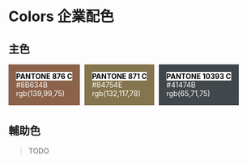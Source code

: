 # Colors 企業配色

## 主色

<div style="display:inline-block; background-color:#8B634B; color:white; margin-bottom:5px; margin-right:5px; padding:15px;">
<span style="font-weight:bold; background-color:#fff; color:black;">PANTONE 876 C</span>
  <div>#8B634B</div>
  <div>rgb(139,99,75)</div>
</div>

<div style="display:inline-block; background-color:#84754E; color:white; margin-bottom:5px; margin-right:5px; padding:15px;">
<span style="font-weight:bold; background-color:#fff; color:black;">PANTONE 871 C</span>
  <div>#84754E </div>
  <div>rgb(132,117,78)</div>
</div>

<div style="display:inline-block; background-color:#41474B; color:white; margin-bottom:5px; margin-right:5px; padding:15px;">
<span style="font-weight:bold; background-color:#fff; color:black;">PANTONE 10393 C</span>
  <div>#41474B</div>
  <div>rgb(65,71,75)</div>
</div>

## 輔助色

> TODO
